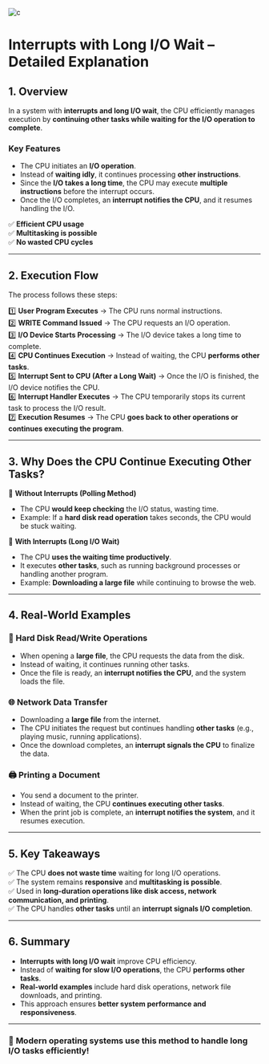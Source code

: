 ![c](https://github.com/user-attachments/assets/b3a13a78-d037-4b27-aa4d-09cd67f55fa3)


# **Interrupts with Long I/O Wait – Detailed Explanation**

## **1. Overview**
In a system with **interrupts and long I/O wait**, the CPU efficiently manages execution by **continuing other tasks while waiting for the I/O operation to complete**.

### **Key Features**
- The CPU initiates an **I/O operation**.
- Instead of **waiting idly**, it continues processing **other instructions**.
- Since the **I/O takes a long time**, the CPU may execute **multiple instructions** before the interrupt occurs.
- Once the I/O completes, an **interrupt notifies the CPU**, and it resumes handling the I/O.

✅ **Efficient CPU usage**  
✅ **Multitasking is possible**  
✅ **No wasted CPU cycles**  

---

## **2. Execution Flow**
The process follows these steps:

1️⃣ **User Program Executes** → The CPU runs normal instructions.  
2️⃣ **WRITE Command Issued** → The CPU requests an I/O operation.  
3️⃣ **I/O Device Starts Processing** → The I/O device takes a long time to complete.  
4️⃣ **CPU Continues Execution** → Instead of waiting, the CPU **performs other tasks**.  
5️⃣ **Interrupt Sent to CPU (After a Long Wait)** → Once the I/O is finished, the I/O device notifies the CPU.  
6️⃣ **Interrupt Handler Executes** → The CPU temporarily stops its current task to process the I/O result.  
7️⃣ **Execution Resumes** → The CPU **goes back to other operations or continues executing the program**.  

---

## **3. Why Does the CPU Continue Executing Other Tasks?**
🔹 **Without Interrupts (Polling Method)**
   - The CPU **would keep checking** the I/O status, wasting time.
   - Example: If a **hard disk read operation** takes seconds, the CPU would be stuck waiting.  

🔹 **With Interrupts (Long I/O Wait)**
   - The CPU **uses the waiting time productively**.
   - It executes **other tasks**, such as running background processes or handling another program.
   - Example: **Downloading a large file** while continuing to browse the web.  

---

## **4. Real-World Examples**
### **💾 Hard Disk Read/Write Operations**
- When opening a **large file**, the CPU requests the data from the disk.
- Instead of waiting, it continues running other tasks.
- Once the file is ready, an **interrupt notifies the CPU**, and the system loads the file.

### **🌐 Network Data Transfer**
- Downloading a **large file** from the internet.
- The CPU initiates the request but continues handling **other tasks** (e.g., playing music, running applications).
- Once the download completes, an **interrupt signals the CPU** to finalize the data.

### **🖨️ Printing a Document**
- You send a document to the printer.
- Instead of waiting, the CPU **continues executing other tasks**.
- When the print job is complete, an **interrupt notifies the system**, and it resumes execution.

---

## **5. Key Takeaways**
✅ The CPU **does not waste time** waiting for long I/O operations.  
✅ The system remains **responsive** and **multitasking is possible**.  
✅ Used in **long-duration operations like disk access, network communication, and printing**.  
✅ The CPU handles **other tasks** until an **interrupt signals I/O completion**.  

---

## **6. Summary**
- **Interrupts with long I/O wait** improve CPU efficiency.  
- Instead of **waiting for slow I/O operations**, the CPU **performs other tasks**.  
- **Real-world examples** include hard disk operations, network file downloads, and printing.  
- This approach ensures **better system performance and responsiveness**.  

---

### 🚀 **Modern operating systems use this method to handle long I/O tasks efficiently!**  
